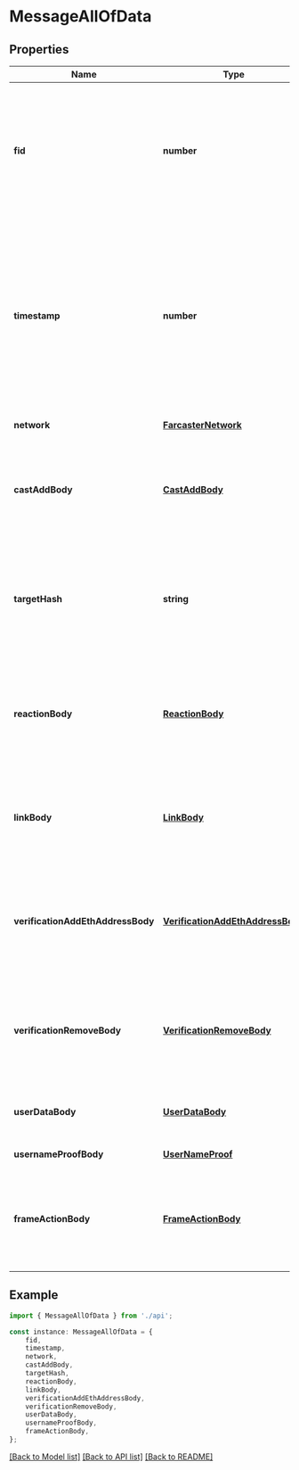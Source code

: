 # MessageAllOfData


## Properties

Name | Type | Description | Notes
------------ | ------------- | ------------- | -------------
**fid** | **number** | The unique identifier (FID) of the user who created this message. FIDs are assigned sequentially when users register on the network and cannot be changed. | [default to undefined]
**timestamp** | **number** | Seconds since Farcaster Epoch (2021-01-01T00:00:00Z). Used to order messages chronologically and determine the most recent state. Must be within 10 minutes of the current time when the message is created. | [default to undefined]
**network** | [**FarcasterNetwork**](FarcasterNetwork.md) |  | [default to undefined]
**castAddBody** | [**CastAddBody**](CastAddBody.md) | The content and metadata of the new cast, including the text, mentions, embeds, and any parent references for replies. | [default to undefined]
**targetHash** | **string** | The unique hash identifier of the cast to be removed. Must be a cast that was previously created by the same FID specified in the message. | [default to undefined]
**reactionBody** | [**ReactionBody**](ReactionBody.md) | Contains the type of reaction (like/recast) and the target content being reacted to. The target can be specified either by castId or URL. | [default to undefined]
**linkBody** | [**LinkBody**](LinkBody.md) | Contains the details of the social connection, including the type of relationship and the target user. | [default to undefined]
**verificationAddEthAddressBody** | [**VerificationAddEthAddressBody**](VerificationAddEthAddressBody.md) | Contains the blockchain address being verified, along with cryptographic proof of ownership through a signature. | [default to undefined]
**verificationRemoveBody** | [**VerificationRemoveBody**](VerificationRemoveBody.md) | Contains the blockchain address for which the verification should be removed from the user\&#39;s profile. | [default to undefined]
**userDataBody** | [**UserDataBody**](UserDataBody.md) | Contains the type of profile metadata being updated and its new value. | [default to undefined]
**usernameProofBody** | [**UserNameProof**](UserNameProof.md) |  | [default to undefined]
**frameActionBody** | [**FrameActionBody**](FrameActionBody.md) | Contains the details of the frame interaction, including which button was pressed and the associated cast and URL. | [default to undefined]

## Example

```typescript
import { MessageAllOfData } from './api';

const instance: MessageAllOfData = {
    fid,
    timestamp,
    network,
    castAddBody,
    targetHash,
    reactionBody,
    linkBody,
    verificationAddEthAddressBody,
    verificationRemoveBody,
    userDataBody,
    usernameProofBody,
    frameActionBody,
};
```

[[Back to Model list]](../README.md#documentation-for-models) [[Back to API list]](../README.md#documentation-for-api-endpoints) [[Back to README]](../README.md)
